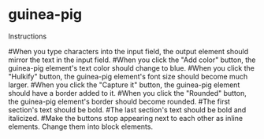 # guinea-pig

Instructions

<!-- #There is sample HTML file content below so create an index.html for it and place the content in the body tag. -->
<!-- #Link in a JavaScript file named events.js. -->
<!-- #Link in a CSS file named events.css. You'll be using element.classList to manipulate the CSS classes on elements. -->
<!-- #Note: Output target is the output-target element. -->
<!-- #When any section is clicked the output target text should be "You clicked on the {text of the section} section" -->
<!-- #When the mouse is over the h1 tag, the output element should contain the text "You moved your mouse over the header". -->
<!-- #When the mouse leaves the h1 tag, the output element should contain the text "You left me!!". -->
#When you type characters into the input field, the output element should mirror the text in the input field.
#When you click the "Add color" button, the guinea-pig element's text color should change to blue.
#When you click the "Hulkify" button, the guinea-pig element's font size should become much larger.
#When you click the "Capture it" button, the guinea-pig element should have a border added to it.
#When you click the "Rounded" button, the guinea-pig element's border should become rounded.
#The first section's text should be bold.
#The last section's text should be bold and italicized.
#Make the buttons stop appearing next to each other as inline elements. Change them into block elements.
